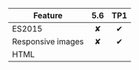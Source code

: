 | Feature       |5.6            |TP1|
| ------------- |:-------------:|:-------------:|
| ES2015          | ✘             | ✔ |
| Responsive images| ✘          | ✔ |
| HTML <template> | ✘           | ✔ |
| CSS selectors ::read-write and ::read-only | ✘           | ✔ |
| Fullscreen API | ✘           | ✘ (Planned) |
| WebAudio      | ✘           | ✔ (Only with GStreamer) |
| MediaSource   | ✘           | ✘ (WIP with GStreamer) |
| APNG images   | ✘             | ✔ |
| B3 JIT compiler | ✘           | ✔ (Not available on Windows) |
| Indexed Database | ✔            | ✘  (Planned)|
| Private browsing | ✔            | ✘ (Planned) |
| WebGL          | ✔   | ✘ (Planned) |
| Web SQL Database | ✔            | ✔ |
| Accelerated graphics | ✔   | ✘ (WIP) |
| NPAPI Plugins  | ✔            | ✘ (Help needed) |
| Qt Plugins     | ✔            | ✘ (Help needed) |
| QML API        | ✔            | ✘ (Planned) |
| Security fixes | ✘            | ✔ |